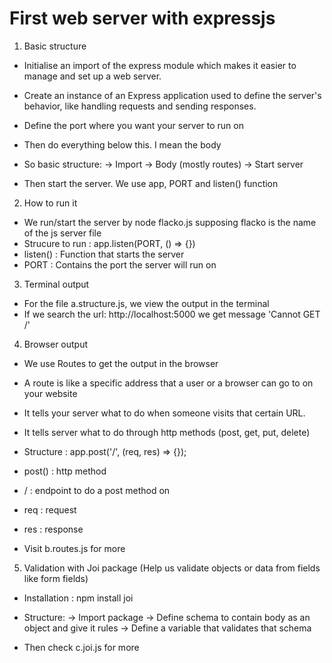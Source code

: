 
# First web server with expressjs






1. Basic structure

- Initialise an import of the express module which makes it easier to manage and set up a web server.
- Create an instance of an Express application used to define the server's behavior, like handling requests and sending responses.

- Define the port where you want your server to run on
- Then do everything below this. I mean the body

- So basic structure: 
    -> Import
    -> Body (mostly routes)
    -> Start server


- Then start the server. We use app, PORT and listen() function











2. How to run it
- We run/start the server by node flacko.js supposing flacko is the name of the js server file
- Strucure to run : app.listen(PORT, () => {})
- listen() : Function that starts the server
- PORT : Contains the port the server will run on












3. Terminal output
- For the file a.structure.js, we view the output in the terminal 
- If we search the url: http://localhost:5000  we get message 'Cannot GET /'







4. Browser output

- We use Routes to get the output in the browser
- A route is like a specific address that a user or a browser can go to on your website
- It tells your server what to do when someone visits that certain URL.
- It tells server what to do through http methods (post, get, put, delete)

- Structure : app.post('/', (req, res) => {});

- post() : http method
- / : endpoint to do a post method on
- req : request
- res : response 

- Visit b.routes.js for more






5. Validation with Joi package (Help us validate objects or data from fields like form fields)

- Installation : npm install joi
- Structure:
    -> Import package
    -> Define schema to contain body as an object and give it rules
    -> Define a variable that validates that schema

- Then check c.joi.js for more




